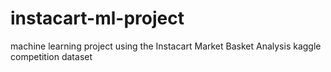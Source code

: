 # instacart-ml-project
machine learning project using the Instacart Market Basket Analysis kaggle competition dataset
